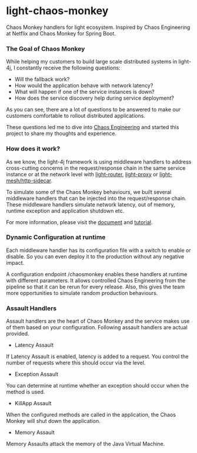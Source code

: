 # light-chaos-monkey
Chaos Monkey handlers for light ecosystem. Inspired by Chaos Engineering at Netflix and Chaos Monkey for Spring Boot.


### The Goal of Chaos Monkey

While helping my customers to build large scale distributed systems in light-4j, I constantly receive the following questions:

* Will the fallback work?
* How would the application behave with network latency?
* What will happen if one of the service instances is down?
* How does the service discovery help during service deployment?

As you can see, there are a lot of questions to be answered to make our customers comfortable to rollout distributed applications.

These questions led me to dive into [Chaos Engineering](https://principlesofchaos.org/) and started this project to share my thoughts and experience.

### How does it work?

As we know, the light-4j framework is using middleware handlers to address cross-cutting concerns in the request/response chain in the same service instance or at the network level with [light-router](https://github.com/networknt/light-router), [light-proxy](https://github.com/networknt/light-proxy) or [light-mesh/http-sidecar](https://github.com/networknt/light-mesh).

To simulate some of the Chaos Monkey behaviours, we built several middleware handlers that can be injected into the request/response chain. These middleware handlers simulate network latency, out of memory, runtime exception and application shutdown etc.

For more information, please visit the [document](https://doc.networknt.com/style/light-chaos-monkey/) and [tutorial](https://doc.networknt.com/tutorial/chaos-monkey/).

### Dynamic Configuration at runtime

Each middleware handler has its configuration file with a switch to enable or disable. So you can even deploy it to the production without any negative impact.

A configuration endpoint /chaosmonkey enables these handlers at runtime with different parameters. It allows controlled Chaos Engineering from the pipeline so that it can be rerun for every release. Also, this gives the team more opportunities to simulate random production behaviours.

### Assault Handlers

Assault handlers are the heart of Chaos Monkey and the service makes use of them based on your configuration. Following assault handlers are actual provided.

* Latency Assault

If Latency Assault is enabled, latency is added to a request. You control the number of requests where this should occur via the level.

* Exception Assault

You can determine at runtime whether an exception should occur when the method is used.

* KillApp Assault

When the configured methods are called in the application, the Chaos Monkey will shut down the application.

* Memory Assault

Memory Assaults attack the memory of the Java Virtual Machine.
